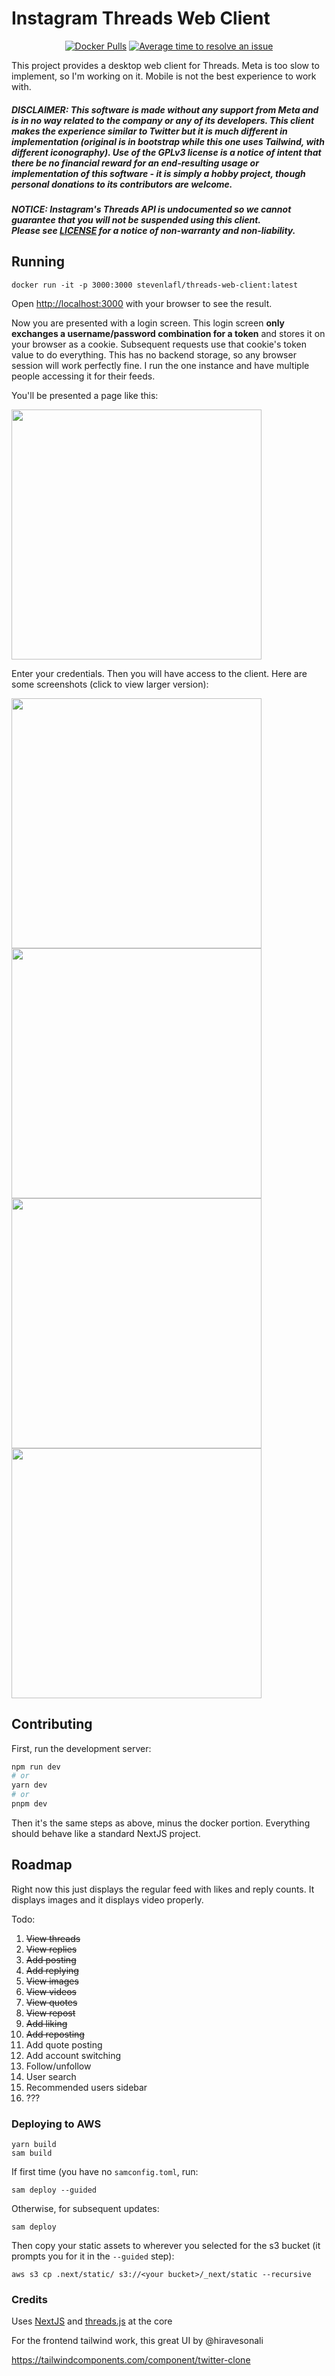 # Instagram Threads Web Client

<div align="center">
  
[![Docker Pulls](https://badgen.net/docker/pulls/stevenlafl/threads-web-client?icon=docker&label=pulls)](https://hub.docker.com/r/stevenlafl/threads-web-client/)
[![Average time to resolve an issue](http://isitmaintained.com/badge/resolution/stevenlafl/threads-web-client.svg)](http://isitmaintained.com/project/stevenlafl/threads-web-client "Average time to resolve an issue")

</div>

This project provides a desktop web client for Threads. Meta is too slow to implement, so I'm working on it. Mobile is not the best experience to work with.

##### DISCLAIMER: This software is made without any support from Meta and is in no way related to the company or any of its developers. This client makes the experience similar to Twitter but it is much different in implementation (original is in bootstrap while this one uses Tailwind, with different iconography). Use of the GPLv3 license is a notice of intent that there be no financial reward for an end-resulting usage or implementation of this software - it is simply a hobby project, though personal donations to its contributors are welcome.

##### NOTICE: Instagram's Threads API is undocumented so we cannot guarantee that you will not be suspended using this client. <br/> Please see [LICENSE](https://github.com/stevenlafl/threads-web-client/blob/master/LICENSE) for a notice of non-warranty and non-liability.

## Running

```
docker run -it -p 3000:3000 stevenlafl/threads-web-client:latest
```

Open [http://localhost:3000](http://localhost:3000) with your browser to see the result.

Now you are presented with a login screen. This login screen **only exchanges a username/password combination for a token** and stores it on your browser as a cookie. Subsequent requests use that cookie's token value to do everything. This has no backend storage, so any browser session will work perfectly fine. I run the one instance and have multiple people accessing it for their feeds.

You'll be presented a page like this:

<img src="https://github.com/stevenlafl/threads-web-client/assets/2539092/864eaa01-f722-49fd-8d0d-bdfcbfddac16" width="400"/>


Enter your credentials. Then you will have access to the client. Here are some screenshots (click to view larger version):

<img src="https://github.com/stevenlafl/threads-web-client/assets/2539092/c3d974b8-757c-41b9-82fa-02de50fc35ec" width="400" />

<img src="https://github.com/stevenlafl/threads-web-client/assets/2539092/6584558d-ab7f-45a7-be2c-ae44f3ab9537" width="400" />

<img src="https://github.com/stevenlafl/threads-web-client/assets/2539092/02929168-dca2-4d38-903f-9a41cd94dc86" width="400" />

<img src="https://github.com/stevenlafl/threads-web-client/assets/2539092/9e1dc7aa-0a55-495b-a0a6-e3f2e526b492" width="400" />




## Contributing

First, run the development server:

```bash
npm run dev
# or
yarn dev
# or
pnpm dev
```

Then it's the same steps as above, minus the docker portion. Everything should behave like a standard NextJS project.

## Roadmap

Right now this just displays the regular feed with likes and reply counts. It displays images and it displays video properly.

Todo:

1. ~~View threads~~
2. ~~View replies~~
3. ~~Add posting~~
4. ~~Add replying~~
5. ~~View images~~
6. ~~View videos~~
7. ~~View quotes~~
5. ~~View repost~~
6. ~~Add liking~~
7. ~~Add reposting~~
8. Add quote posting
9. Add account switching
10. Follow/unfollow
11. User search
12. Recommended users sidebar
13. ???

### Deploying to AWS

```
yarn build
sam build
```

If first time (you have no `samconfig.toml`, run:

```
sam deploy --guided
```

Otherwise, for subsequent updates:

```
sam deploy
```

Then copy your static assets to wherever you selected for the s3 bucket (it prompts you for it in the `--guided` step):
```
aws s3 cp .next/static/ s3://<your bucket>/_next/static --recursive

```

### Credits

Uses [NextJS](https://github.com/vercel/next.js/) and [threads.js](https://github.com/threadsjs/threads.js) at the core

For the frontend tailwind work, this great UI by @hiravesonali

https://tailwindcomponents.com/component/twitter-clone
